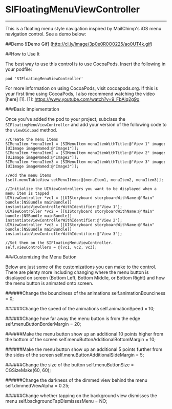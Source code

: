 # SIFloatingMenuViewController
---
This is a floating menu style navigation inspired by MailChimp's iOS menu navigation control. See a demo below:

##Demo
![Demo Gif]
(http://cl.ly/image/3p0e0R0O0225/ao0UT4k.gif)

##How to Use It

The best way to use this control is to use CocoaPods. Insert the following in your podfile:

	pod 'SIFloatingMenuViewController'
	
For more information on using CocoaPods, visit cocoapods.org. If this is your first time using CocoaPods, I also recommend watching the video [here] [1].
[1]: https://www.youtube.com/watch?v=9_FbAlq2g9o

###Basic Implementation

Once you've added the pod to your project, subclass the `SIFloatingMenuViewController` and add your version of the following code to the `viewDidLoad` method.

	//Create the menu items
	SIMenuItem *menuItem1 = [SIMenuItem menuItemWithTitle:@"View 1" image:[UIImage imageNamed:@"Image1"]];
    SIMenuItem *menuItem2 = [SIMenuItem menuItemWithTitle:@"View 2" image:[UIImage imageNamed:@"Image2"]];
    SIMenuItem *menuItem3 = [SIMenuItem menuItemWithTitle:@"View 3" image:[UIImage imageNamed:@"Image3"]];
    
	//Add the menu items
    [self.menuTableView setMenuItems:@[menuItem1, menuItem2, menuItem3]];
    
	//Initialize the UIViewControllers you want to be displayed when a menu item is tapped
    UIViewController *vc1 = [[UIStoryboard storyboardWithName:@"Main" bundle:[NSBundle mainBundle]] instantiateViewControllerWithIdentifier:@"View 1"];
    UIViewController *vc2 = [[UIStoryboard storyboardWithName:@"Main" bundle:[NSBundle mainBundle]] instantiateViewControllerWithIdentifier:@"View 2"];
    UIViewController *vc3 = [[UIStoryboard storyboardWithName:@"Main" bundle:[NSBundle mainBundle]] instantiateViewControllerWithIdentifier:@"View 3"];
    
	//Set them on the SIFloatingMenuViewController.
    self.viewControllers = @[vc1, vc2, vc3];
    
###Customizing the Menu Button

Below are just some of the customizations you can make to the control. There are plenty more including changing where the menu button is displayed on screen (Bottom Left, Bottom Middle, or Bottom Right) and how the menu button is animated onto screen.

######Change the bounciness of the animations
    self.animationBounciness = 0;
    
######Change the speed of the animations
    self.animationSpeed = 10;
    
######Change how far away the menu button is from the edge
    self.menuButtonBorderMargin = 20;
    
######Make the menu button show up an additional 10 points higher from the bottom of the screen
    self.menuButtonAdditionalBottomMargin = 10;
    
######Make the menu button show up an additional 5 points further from the sides of the screen
    self.menuButtonAdditionalSideMargin = 5;
    
######Change the size of the button
    self.menuButtonSize = CGSizeMake(60, 60);
    
######Change the darkness of the dimmed view behind the menu
	self.dimmedViewAlpha = 0.25;
	
######Change whether tapping on the background view dismisses the menu
	self.backgroundTapDismissesMenu = NO;